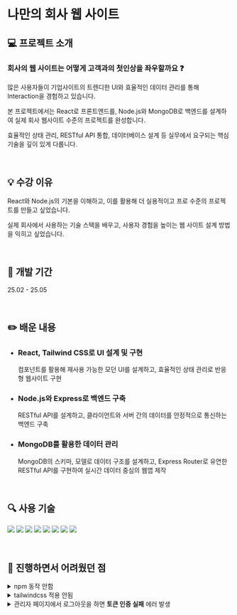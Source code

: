 # 나만의 회사 웹 사이트

## :computer: 프로젝트 소개
### 회사의 웹 사이트는 어떻게 고객과의 첫인상을 좌우할까요 :question:
<p>많은 사용자들이 기업사이트의 트렌디한 UI와 효율적인 데이터 관리를 통해 Interaction을 경험하고 있습니다.

본 프로젝트에서는 React로 프론트엔드를, Node.js와 MongoDB로 백엔드를 설계하여 실제 회사 웹사이트 수준의 프로젝트를 완성합니다. 

효율적인 상태 관리, RESTful API 통합, 데이터베이스 설계 등 실무에서 요구되는 핵심 기술을 깊이 있게 다룹니다.</p>

<br>

## :bulb: 수강 이유
<p>React와 Node.js의 기본을 이해하고, 이를 활용해 더 실용적이고 프로 수준의 프로젝트를 만들고 싶었습니다.
  
실제 회사에서 사용하는 기술 스택을 배우고, 사용자 경험을 높이는 웹 사이트 설계 방법을 익히고 싶었습니다.</p>

<br>

## :calendar: 개발 기간
<p>25.02 - 25.05</p>

<br>

## :pencil2: 배운 내용
- ### React, Tailwind CSS로 UI 설계 및 구현
  컴포넌트를 활용해 재사용 가능한 모던 UI를 설계하고, 효율적인 상태 관리로 반응형 웹사이트 구현

- ### Node.js와 Express로 백엔드 구축
  RESTful API를 설계하고, 클라이언트와 서버 간의 데이터를 안정적으로 통신하는 백엔드 구축

- ### MongoDB를 활용한 데이터 관리
  MongoDB의 스키마, 모델로 데이터 구조를 설계하고, Express Router로 유연한 RESTful API를 구현하여 실시간 데이터 중심의 웹앱 제작

<br>

## :mag: 사용 기술
![](https://img.shields.io/badge/React-20232A?style=for-the-badge&logo=react&logoColor=61DAFB)
![](https://img.shields.io/badge/Node.js-43853D?style=for-the-badge&logo=node.js&logoColor=white)
![](https://img.shields.io/badge/MongoDB-4EA94B?style=for-the-badge&logo=mongodb&logoColor=white)
![](https://img.shields.io/badge/HTML-239120?style=for-the-badge&logo=html5&logoColor=white)
![](https://img.shields.io/badge/CSS-239120?&style=for-the-badge&logo=css3&logoColor=white)
![](https://img.shields.io/badge/JavaScript-F7DF1E?style=for-the-badge&logo=JavaScript&logoColor=white)
![](https://img.shields.io/badge/Tailwind_CSS-38B2AC?style=for-the-badge&logo=tailwind-css&logoColor=white)
![](https://img.shields.io/badge/Made%20for-VSCode-1f425f.svg)

<br>

## :bug: 진행하면서 어려웠던 점
<details><summary>npm 동작 안함</summary>

*환경변수 설정해서 해결*
</details>

<details><summary>tailwindcss 적용 안됨</summary>

*tailwindcss 공식 사이트에서 3.4.17버전으로 확인해서 해결*
</details>

<details><summary>관리자 페이지에서 로그아웃을 하면 <b>토큰 인증 실패</b> 에러 발생</summary>
  
*authredirectedroute에서 로그아웃 이후에 쿠키에 토큰이 삭제되고 로그인 페이지로 리다이렉트되면서 발생한 에러*
<br><br>
*관리자 토큰을 검증하는 post endpoint 요청을 백엔드로 보내고 나서 토큰 검증이 완료되었을 때 정상적으로 접근이 가능하도록 하는 함수 ProtectedRoute 작성하여 해결*
  
</details>
